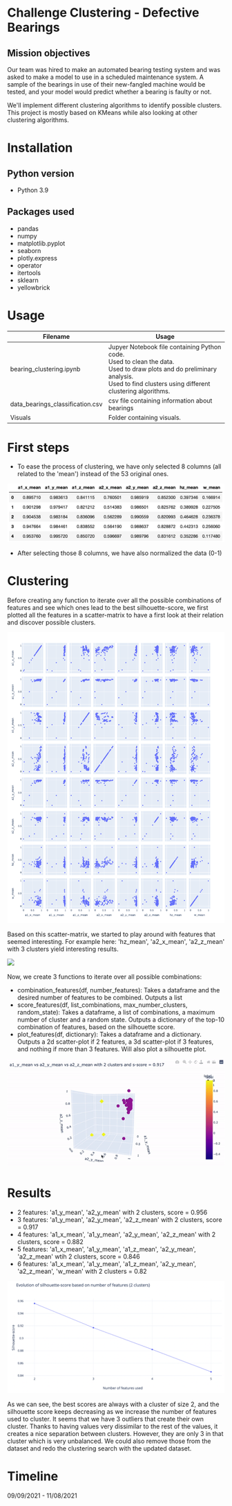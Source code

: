 # Challenge Clustering - Defective Bearings

## Mission objectives

Our team was hired to make an automated bearing testing system and was asked to make a model to use in a scheduled maintenance system. A sample of the bearings in use of their new-fangled machine would be tested, and your model would predict whether a bearing is faulty or not.

We'll implement different clustering algorithms to identify possible clusters. This project is mostly based on KMeans while also looking at other clustering algorithms.

# Installation

## Python version
* Python 3.9

## Packages used

* pandas
* numpy
* matplotlib.pyplot
* seaborn
* plotly.express
* operator
* itertools
* sklearn
* yellowbrick

# Usage

| Filename                             | Usage                                                     |
|--------------------------------------|-----------------------------------------------------------|
| bearing_clustering.ipynb | Jupyer Notebook file containing Python code.<br>Used to clean the data.<br>Used to draw plots and do preliminary analysis. <br>Used to find clusters using different clustering algorithms.|
| data_bearings_classification.csv | csv file containing information about bearings|
| Visuals | Folder containing visuals.|

# First steps
* To ease the process of clustering, we have only selected 8 columns (all related to the 'mean') instead of the 53 original ones.

![](/Visuals/Visual_columns.png)
* After selecting those 8 columns, we have also normalized the data (0-1)

# Clustering
Before creating any function to iterate over all the possible combinations of features and see which ones lead to the best silhouette-score, we first plotted all the features in a scatter-matrix to have a first look at their relation and discover possible clusters.

![](/Visuals/Visual_Scatter_Matrix.png)

Based on this scatter-matrix, we started to play around with features that seemed interesting. For example here: 'hz_mean', 'a2_x_mean', 'a2_z_mean' with 3 clusters yield interesting results.

![](/Visuals/Visual_3_features_original_gif.gif)

Now, we create 3 functions to iterate over all possible combinations:
* combination_features(df, number_features): Takes a dataframe and the desired number of features to be combined. Outputs a list
* score_features(df, list_combinations, max_number_clusters, random_state): Takes a dataframe, a list of combinations, a maximum number of cluster and a random state. Outputs a dictionary of the top-10 combination of features, based on the silhouette score.
* plot_features(df, dictionary): Takes a dataframe and a dictionary. Outputs a 2d scatter-plot if 2 features, a 3d scatter-plot if 3 features, and nothing if more than 3 features. Will also plot a silhouette plot. 

![](/Visuals/Visual_3_features_best_gif.gif)

# Results
* 2 features: 'a1_y_mean', 'a2_y_mean' with 2 clusters, score = 0.956
* 3 features: 'a1_y_mean', 'a2_y_mean', 'a2_z_mean' with 2 clusters, score = 0.917
* 4 features: 'a1_x_mean', 'a1_y_mean', 'a2_y_mean', 'a2_z_mean' with 2 clusters, score = 0.882
* 5 features: 'a1_x_mean', 'a1_y_mean', 'a1_z_mean', 'a2_y_mean', 'a2_z_mean' wtih 2 clusters, score = 0.846
* 6 features: 'a1_x_mean', 'a1_y_mean', 'a1_z_mean', 'a2_y_mean', 'a2_z_mean', 'w_mean' with 2 clusters = 0.82

![](/Visuals/Visual_evolution_score.png)

As we can see, the best scores are always with a cluster of size 2, and the silhouette score keeps decreasing as we increase the number of features used to cluster.
It seems that we have 3 outliers that create their own cluster. Thanks to having values very dissimilar to the rest of the values, it creates a nice separation between clusters. However, they are only 3 in that cluster which is very unbalanced. We could also remove those from the dataset and redo the clustering search with the updated dataset.

# Timeline
09/09/2021 - 11/08/2021
